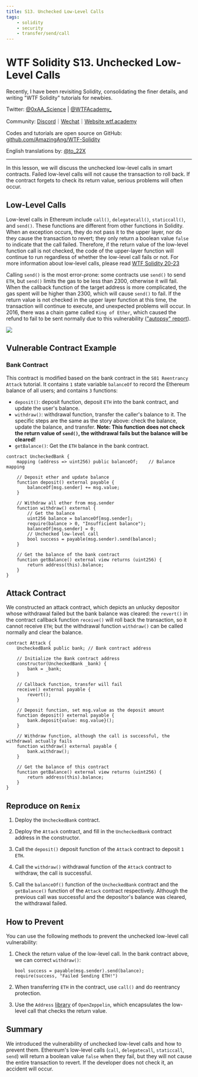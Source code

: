 ```yaml
---
title: S13. Unchecked Low-Level Calls
tags:
    - solidity
    - security
    - transfer/send/call
---
```


# WTF Solidity S13. Unchecked Low-Level Calls

Recently, I have been revisiting Solidity, consolidating the finer details, and writing "WTF Solidity" tutorials for newbies. 

Twitter: [@0xAA_Science](https://twitter.com/0xAA_Science) | [@WTFAcademy_](https://twitter.com/WTFAcademy_)

Community: [Discord](https://discord.gg/5akcruXrsk)｜[Wechat](https://docs.google.com/forms/d/e/1FAIpQLSe4KGT8Sh6sJ7hedQRuIYirOoZK_85miz3dw7vA1-YjodgJ-A/viewform?usp=sf_link)｜[Website wtf.academy](https://wtf.academy)

Codes and tutorials are open source on GitHub: [github.com/AmazingAng/WTF-Solidity](https://github.com/AmazingAng/WTF-Solidity)

English translations by: [@to_22X](https://twitter.com/to_22X)

-----

In this lesson, we will discuss the unchecked low-level calls in smart contracts. Failed low-level calls will not cause the transaction to roll back. If the contract forgets to check its return value, serious problems will often occur.

## Low-Level Calls

Low-level calls in Ethereum include `call()`, `delegatecall()`, `staticcall()`, and `send()`. These functions are different from other functions in Solidity. When an exception occurs, they do not pass it to the upper layer, nor do they cause the transaction to revert; they only return a boolean value `false` to indicate that the call failed. Therefore, if the return value of the low-level function call is not checked, the code of the upper-layer function will continue to run regardless of whether the low-level call fails or not. For more information about low-level calls, please read [WTF Solidity 20-23](https://github.com/AmazingAng/WTF-Solidity)

Calling `send()` is the most error-prone: some contracts use `send()` to send `ETH`, but `send()` limits the gas to be less than 2300, otherwise it will fail. When the callback function of the target address is more complicated, the gas spent will be higher than 2300, which will cause `send()` to fail. If the return value is not checked in the upper layer function at this time, the transaction will continue to execute, and unexpected problems will occur. In 2016, there was a chain game called `King of Ether`, which caused the refund to fail to be sent normally due to this vulnerability (["autopsy" report](https://www.kingoftheether.com/postmortem.html)).

![](./img/S13-1.png)

## Vulnerable Contract Example

### Bank Contract

This contract is modified based on the bank contract in the `S01 Reentrancy Attack` tutorial. It contains `1` state variable `balanceOf` to record the Ethereum balance of all users; and contains `3` functions:
- `deposit()`: deposit function, deposit `ETH` into the bank contract, and update the user's balance.
- `withdraw()`: withdrawal function, transfer the caller's balance to it. The specific steps are the same as the story above: check the balance, update the balance, and transfer. **Note: This function does not check the return value of `send()`, the withdrawal fails but the balance will be cleared!**
- `getBalance()`: Get the `ETH` balance in the bank contract.

```solidity
contract UncheckedBank {
    mapping (address => uint256) public balanceOf;    // Balance mapping

    // Deposit ether and update balance
    function deposit() external payable {
        balanceOf[msg.sender] += msg.value;
    }

    // Withdraw all ether from msg.sender
    function withdraw() external {
        // Get the balance
        uint256 balance = balanceOf[msg.sender];
        require(balance > 0, "Insufficient balance");
        balanceOf[msg.sender] = 0;
        // Unchecked low-level call
        bool success = payable(msg.sender).send(balance);
    }

    // Get the balance of the bank contract
    function getBalance() external view returns (uint256) {
        return address(this).balance;
    }
}
```

## Attack Contract

We constructed an attack contract, which depicts an unlucky depositor whose withdrawal failed but the bank balance was cleared: the `revert()` in the contract callback function `receive()` will roll back the transaction, so it cannot receive `ETH`; but the withdrawal function `withdraw()` can be called normally and clear the balance.

```solidity
contract Attack {
    UncheckedBank public bank; // Bank contract address

    // Initialize the Bank contract address
    constructor(UncheckedBank _bank) {
        bank = _bank;
    }
    
    // Callback function, transfer will fail
    receive() external payable {
        revert();
    }

    // Deposit function, set msg.value as the deposit amount
    function deposit() external payable {
        bank.deposit{value: msg.value}();
    }

    // Withdraw function, although the call is successful, the withdrawal actually fails
    function withdraw() external payable {
        bank.withdraw();
    }

    // Get the balance of this contract
    function getBalance() external view returns (uint256) {
        return address(this).balance;
    }
}
```

## Reproduce on `Remix`

1. Deploy the `UncheckedBank` contract.

2. Deploy the `Attack` contract, and fill in the `UncheckedBank` contract address in the constructor.

3. Call the `deposit()` deposit function of the `Attack` contract to deposit `1 ETH`.

4. Call the `withdraw()` withdrawal function of the `Attack` contract to withdraw, the call is successful.

5. Call the `balanceOf()` function of the `UncheckedBank` contract and the `getBalance()` function of the `Attack` contract respectively. Although the previous call was successful and the depositor's balance was cleared, the withdrawal failed.

## How to Prevent

You can use the following methods to prevent the unchecked low-level call vulnerability:

1. Check the return value of the low-level call. In the bank contract above, we can correct `withdraw()`:
    ```solidity
    bool success = payable(msg.sender).send(balance);
    require(success, "Failed Sending ETH!")
    ```

2. When transferring `ETH` in the contract, use `call()` and do reentrancy protection.
   
3. Use the `Address` [library](https://github.com/OpenZeppelin/openzeppelin-contracts/blob/master/contracts/utils/Address.sol) of `OpenZeppelin`, which encapsulates the low-level call that checks the return value.

## Summary

We introduced the vulnerability of unchecked low-level calls and how to prevent them. Ethereum's low-level calls (`call`, `delegatecall`, `staticcall`, `send`) will return a boolean value `false` when they fail, but they will not cause the entire transaction to revert. If the developer does not check it, an accident will occur.

